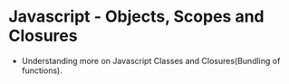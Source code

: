 # Javascript - Objects, Scopes and Closures

- Understanding more on Javascript Classes and Closures(Bundling of functions).
